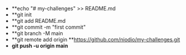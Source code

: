 - **echo "# my-challenges" >> README.md
- **git init
- **git add README.md
- **git commit -m "first commit"
- **git branch -M main
- **git remote add origin **https://github.com/niodio/my-challenges.git
- **git push -u origin main**